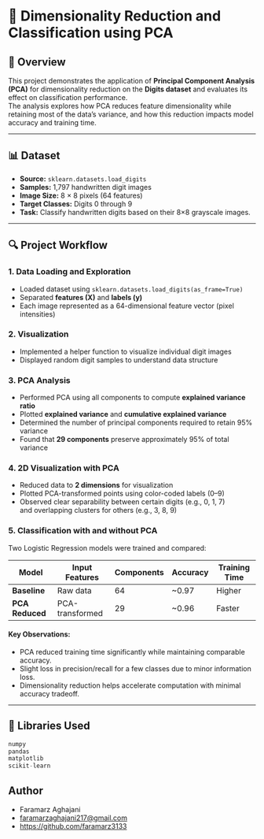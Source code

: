 # 🔢 Dimensionality Reduction and Classification using PCA

## 📘 Overview
This project demonstrates the application of **Principal Component Analysis (PCA)** for dimensionality reduction on the **Digits dataset** and evaluates its effect on classification performance.  
The analysis explores how PCA reduces feature dimensionality while retaining most of the data’s variance, and how this reduction impacts model accuracy and training time.

---

## 📊 Dataset
- **Source:** `sklearn.datasets.load_digits`
- **Samples:** 1,797 handwritten digit images
- **Image Size:** 8 × 8 pixels (64 features)
- **Target Classes:** Digits 0 through 9  
- **Task:** Classify handwritten digits based on their 8×8 grayscale images.

---

## 🔍 Project Workflow

### 1. Data Loading and Exploration
- Loaded dataset using `sklearn.datasets.load_digits(as_frame=True)`
- Separated **features (X)** and **labels (y)**
- Each image represented as a 64-dimensional feature vector (pixel intensities)

### 2. Visualization
- Implemented a helper function to visualize individual digit images  
- Displayed random digit samples to understand data structure

### 3. PCA Analysis
- Performed PCA using all components to compute **explained variance ratio**
- Plotted **explained variance** and **cumulative explained variance**
- Determined the number of principal components required to retain 95% variance
- Found that **29 components** preserve approximately 95% of total variance

### 4. 2D Visualization with PCA
- Reduced data to **2 dimensions** for visualization
- Plotted PCA-transformed points using color-coded labels (0–9)
- Observed clear separability between certain digits (e.g., 0, 1, 7)  
  and overlapping clusters for others (e.g., 3, 8, 9)

### 5. Classification with and without PCA
Two Logistic Regression models were trained and compared:

| Model | Input Features | Components | Accuracy | Training Time |
|--------|----------------|-------------|-----------|----------------|
| **Baseline** | Raw data | 64 | ~0.97 | Higher |
| **PCA Reduced** | PCA-transformed | 29 | ~0.96 | Faster |

#### Key Observations:
- PCA reduced training time significantly while maintaining comparable accuracy.
- Slight loss in precision/recall for a few classes due to minor information loss.
- Dimensionality reduction helps accelerate computation with minimal accuracy tradeoff.

---

## 🧩 Libraries Used
```python
numpy
pandas
matplotlib
scikit-learn
```


## Author
- Faramarz Aghajani
- faramarzaghajani217@gmail.com
- https://github.com/faramarz3133
